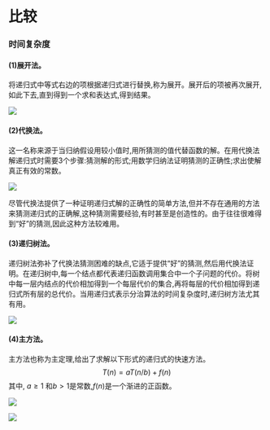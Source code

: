 # 比较

### 时间复杂度

#### (1)展开法。

将递归式中等式右边的项根据递归式进行替换,称为展开。展开后的项被再次展开,如此下去,直到得到一个求和表达式,得到结果。

![](https://cdn.jsdelivr.net/gh/ZanderZhao/img20/file/20191103202758.png)

#### (2)代换法。

这一名称来源于当归纳假设用较小值时,用所猜测的值代替函数的解。在用代换法解递归式时需要3个步骤:猜测解的形式;用数学归纳法证明猜测的正确性;求出使解真正有效的常数。

![](https://cdn.jsdelivr.net/gh/ZanderZhao/img20/file/20191103203029.png)

尽管代换法提供了一种证明递归式解的正确性的简单方法,但并不存在通用的方法来猜测递归式的正确解,这种猜测需要经验,有时甚至是创造性的。由于往往很难得到“好”的猜测,因此这种方法较难用。



#### (3)递归树法。

递归树法弥补了代换法猜测困难的缺点,它适于提供“好”的猜测,然后用代换法证明。在递归树中,每一个结点都代表递归函数调用集合中一个子问题的代价。将树中每一层内结点的代价相加得到一个每层代价的集合,再将每层的代价相加得到递归式所有层的总代价。当用递归式表示分治算法的时间复杂度时,递归树方法尤其有用。

![](https://cdn.jsdelivr.net/gh/ZanderZhao/img20/file/20191103203327.png)

#### (4)主方法。

主方法也称为主定理,给出了求解以下形式的递归式的快速方法。
$$
T(n)=aT(n/b)+f(n)
$$
其中, $a \ge 1$ 和$b>1$是常数,$f(n)$是一个渐进的正函数。

![](https://cdn.jsdelivr.net/gh/ZanderZhao/img20/file/20191103203705.png)

![](https://cdn.jsdelivr.net/gh/ZanderZhao/img20/file/20191103203724.png)





















